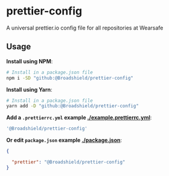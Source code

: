 # prettier-config

A universal prettier.io config file for all repositories at Wearsafe

## Usage

**Install using NPM**:

```bash
# Install in a package.json file
npm i -SD "github:@Broadshield/prettier-config"
```

**Install using Yarn**:

```bash
# Install in a package.json file
yarn add -D "github:@Broadshield/prettier-config"
```

**Add a `.prettierrc.yml` example [./example.prettierrc.yml](./example.prettierrc.yml)**:

```yml
'@Broadshield/prettier-config'
```

**Or edit `package.json` example [./package.json](./package.json)**:

```json
{

  "prettier": "@Broadshield/prettier-config"
}
```
